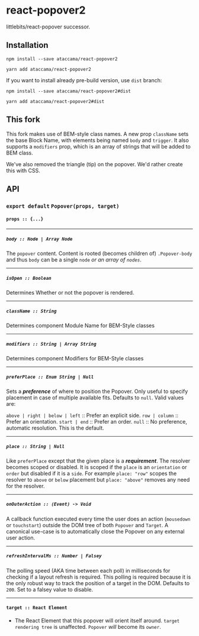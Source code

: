 # react-popover2

littlebits/react-popover successor.

## Installation

```
npm install --save ataccama/react-popover2
```

```
yarn add ataccama/react-popover2
```

If you want to install already pre-build version, use `dist` branch:

```
npm install --save ataccama/react-popover2#dist
```

```
yarn add ataccama/react-popover2#dist
```

## This fork

This fork makes use of BEM-style class names. A new prop `className` sets the base Block Name, with elements being named `body` and `trigger`. It also supports a `modifiers` prop, which is an array of strings that will be added to BEM class.

We've also removed the triangle (tip) on the popover. We'd rather create this with CSS.

## API

### `export default` `Popover(props, target)`

#### `props :: {...}`

---

##### `body :: Node | Array Node`
The `popover` content. Content is rooted (becomes children of) `.Popover-body` and thus `body` can be a single `node` _or an array of `nodes`_.

---

##### `isOpen :: Boolean`
Determines Whether or not the popover is rendered.

---

##### `className :: String`
Determines component Module Name for BEM-Style classes

---

##### `modifiers :: String | Array String`
Determines component Modifiers for BEM-Style classes

---

##### `preferPlace :: Enum String | Null`
Sets a ***preference*** of where to position the Popover. Only useful to specify placement in case of multiple available fits. Defaults to `null`. Valid values are:

`above | right | below | left` :: Prefer an explicit side.
`row | column` :: Prefer an orientation.
`start | end` :: Prefer an order.
`null` :: No preference, automatic resolution. This is the default.

---

##### `place :: String | Null`
Like `preferPlace` except that the given place is a ***requirement***. The resolver becomes scoped or disabled. It is scoped if the `place` is an `orientation` or `order` but disabled if it is a `side`. For example `place: "row"` scopes the resolver to `above` or `below` placement but `place: "above"` removes any need for the resolver.

---

##### `onOuterAction :: (Event) -> Void`
A callback function executed every time the user does an action (`mousedown` or `touchstart`) outside the DOM tree of both `Popover` and `Target`. A canonical use-case is to automatically close the Popover on any external user action.


---

##### `refreshIntervalMs :: Number | Falsey`
The polling speed (AKA time between each poll) in milliseconds for checking if a layout refresh is required. This polling is required because it is the only robust way to track the position of a target in the DOM. Defaults to `200`. Set to a falsey value to disable.


---

#### `target :: React Element`

- The React Element that this popover will orient itself around. `target` `rendering tree` is unaffected. `Popover` _will_ become its `owner`.
